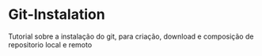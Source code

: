 # Git-Instalation
Tutorial sobre a instalação do git, para criação, download e composição de repositorio local e remoto
